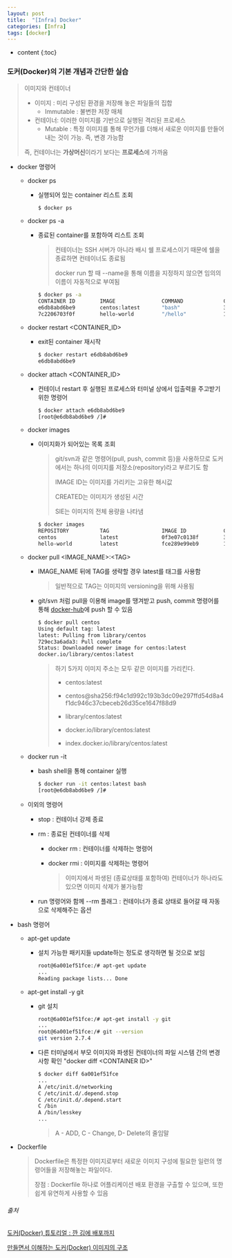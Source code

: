 ```yaml
---
layout: post
title:  "[Infra] Docker"
categories: [Infra]
tags: [docker]
---
```


* content
{:toc}

### 도커(Docker)의 기본 개념과 간단한 실습

> 이미지와 컨테이너
>
> * 이미지 : 미리 구성된 환경을 저장해 놓은 파일들의 집합
>   * Immutable : 불변한 저장 매체
> * 컨테이너: 이러한 이미지를 기반으로 실행된 격리된 프로세스
>   * Mutable : 특정 이미지를 통해 무언가를 더해서 새로운 이미지를 만들어내는 것이 가능. 즉, 변경 가능함
>
> 즉, 컨테이너는 **가상머신**이라기 보다는 **프로세스**에 가까움






* docker 명령어

  * docker ps

    * 실행되어 있는 container 리스트 조회

      ```bash
      $ docker ps                                                                     CONTAINER ID        IMAGE               COMMAND             CREATED             STATUS              PORTS               NAMES
      ```

  * docker ps -a

    * 종료된 container를 포함하여 리스트 조회

      > 컨테이너는 SSH 서버가 아니라 배시 쉘 프로세스이기 때문에 쉘을 종료하면 컨테이너도 종료됨
      >
      > docker run 할 때 --name을 통해 이름을 지정하지 않으면 임의의 이름이 자동적으로 부여됨

      ```bash
      $ docker ps -a
      CONTAINER ID        IMAGE               COMMAND             CREATED             STATUS                      PORTS               NAMES
      e6db8abd6be9        centos:latest       "bash"              3 minutes ago       Exited (0) 11 seconds ago                       elastic_curie
      7c2206703f0f        hello-world         "/hello"            17 hours ago        Exited (0) 17 hours ago                         ecstatic_tu
      ```

  * docker restart <CONTAINER_ID>

    * exit된 container 재시작

      ```bash
      $ docker restart e6db8abd6be9
      e6db8abd6be9
      ```

    

  * docker attach <CONTAINER_ID>

    * 컨테이너 restart 후 실행된 프로세스와 터미널 상에서 입출력을 주고받기 위한 명령어

      ```bash 
      $ docker attach e6db8abd6be9
      [root@e6db8abd6be9 /]#
      ```

  * docker images

    * 이미지화가 되어있는 목록 조회

      > git/svn과 같은 명령어(pull, push, commit 등)을 사용하므로 도커에서는 하나의 이미지를 저장소(repository)라고 부르기도 함
      >
      > IMAGE ID는 이미지를 가리키는 고유한 해시값
      >
      > CREATED는 이미지가 생성된 시간
      >
      > SIE는 이미지의 전체 용량을 나타냄

      ```bash
      $ docker images
      REPOSITORY          TAG                 IMAGE ID            CREATED             SIZE
      centos              latest              0f3e07c0138f        3 months ago        220MB
      hello-world         latest              fce289e99eb9        12 months ago       1.84kB
      ```

  * docker pull <IMAGE_NAME>:\<TAG\>

    * IMAGE_NAME 뒤에 TAG를 생략할 경우 latest를 태그를 사용함

      > 일반적으로 TAG는 이미지의 versioning을 위해 사용됨

    * git/svn 처럼 pull을 이용해 image를 땡겨받고 push, commit 명령어를 통해 [docker-hub](https://hub.docker.com/)에 push 할 수 있음

      ```bash
      $ docker pull centos
      Using default tag: latest
      latest: Pulling from library/centos
      729ec3a6ada3: Pull complete                                                    Digest: sha256:f94c1d992c193b3dc09e297ffd54d8a4f1dc946c37cbeceb26d35ce1647f88d9
      Status: Downloaded newer image for centos:latest
      docker.io/library/centos:latest
      ```

      > 하기 5가지 이미지 주소는 모두 같은 이미지를 가리킨다.
      >
      > * centos:latest
      > * centos@sha256:f94c1d992c193b3dc09e297ffd54d8a4f1dc946c37cbeceb26d35ce1647f88d9
      >
      > * library/centos:latest
      > * docker.io/library/centos:latest
      > * index.docker.io/library/centos:latest

  * docker run -it 

    * bash shell을 통해 container 실행

      ```bash
      $ docker run -it centos:latest bash
      [root@e6db8abd6be9 /]#
      ```

  * 이외의 명령어

    * stop : 컨테이너 강제 종료

    * rm : 종료된 컨테이너를 삭제

      * docker rm : 컨테이너를 삭제하는 명령어

      * docker rmi : 이미지를 삭제하는 명령어

        > 이미지에서 파생된 (종료상태를 포함하여) 컨테이너가 하나라도 있으면 이미지 삭제가 불가능함

    * run 명령어와 함께 --rm 플래그 : 컨테이너가 종료 상태로 들어갈 때 자동으로 삭제해주는 옵션

* bash 명령어

  * apt-get update

    * 설치 가능한 패키지들 update하는 정도로 생각하면 될 것으로 보임

      ```bash
      root@6a001ef51fce:/# apt-get update
      ...
      Reading package lists... Done
      ```

      

  * apt-get install -y git

    * git 설치

      ```bash
      root@6a001ef51fce:/# apt-get install -y git
      ...
      root@6a001ef51fce:/# git --version
      git version 2.7.4
      ```

    * 다른 터미널에서 부모 이미지와 파생된 컨테이너의 파일 시스템 간의 변경 사항 확인 "docker diff \<CONTAINER ID\>"

      ```bash
      $ docker diff 6a001ef51fce
      ...
      A /etc/init.d/networking
      C /etc/init.d/.depend.stop
      C /etc/init.d/.depend.start
      C /bin
      A /bin/lesskey
      ...
      ```

      >  A - ADD, C - Change, D- Delete의 줄임말

* Dockerfile

  > Dockerfile은 특정한 이미지로부터 새로운 이미지 구성에 필요한 일련의 명령어들을 저장해놓는 파일이다.
  >
  > 장점 : Dockerfile 하나로 어플리케이션 배포 환경을 구출할 수 있으며, 또한 쉽게 유연하게 사용할 수 있음



###### 출처

[도커(Docker) 튜토리얼 : 깐 김에 배포까지](https://www.44bits.io/ko/post/easy-deploy-with-docker)

[만들면서 이해하는 도커(Docker) 이미지의 구조](https://www.44bits.io/ko/post/how-docker-image-work)